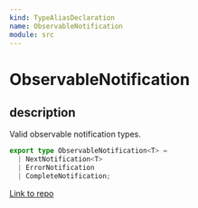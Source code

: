 ```yaml
---
kind: TypeAliasDeclaration
name: ObservableNotification
module: src
---
```


# ObservableNotification

## description

Valid observable notification types.

```ts
export type ObservableNotification<T> =
  | NextNotification<T>
  | ErrorNotification
  | CompleteNotification;
```

[Link to repo](https://github.com/ReactiveX/rxjs/blob/master/src/internal/types.ts#L117-L117)
